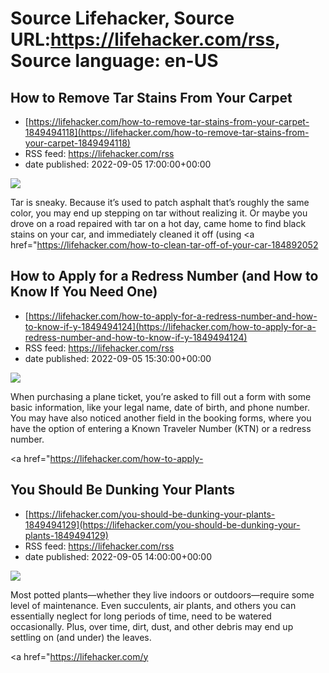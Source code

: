 # Source Lifehacker, Source URL:https://lifehacker.com/rss, Source language: en-US

## How to Remove Tar Stains From Your Carpet
 - [https://lifehacker.com/how-to-remove-tar-stains-from-your-carpet-1849494118](https://lifehacker.com/how-to-remove-tar-stains-from-your-carpet-1849494118)
 - RSS feed: https://lifehacker.com/rss
 - date published: 2022-09-05 17:00:00+00:00

<img src="https://i.kinja-img.com/gawker-media/image/upload/s--KFIM4IzO--/c_fit,fl_progressive,q_80,w_636/8796cde3dd1657d23b2df934ce82573d.jpg" /><p>Tar is sneaky. Because it’s used to patch asphalt that’s roughly the same color, you may end up stepping on tar without realizing it. Or maybe you drove on a road repaired with tar on a hot day, came home to find black stains on your car, and immediately cleaned it off (using <a href="https://lifehacker.com/how-to-clean-tar-off-of-your-car-184892052

## How to Apply for a Redress Number (and How to Know If You Need One)
 - [https://lifehacker.com/how-to-apply-for-a-redress-number-and-how-to-know-if-y-1849494124](https://lifehacker.com/how-to-apply-for-a-redress-number-and-how-to-know-if-y-1849494124)
 - RSS feed: https://lifehacker.com/rss
 - date published: 2022-09-05 15:30:00+00:00

<img src="https://i.kinja-img.com/gawker-media/image/upload/s--vxdOIfR7--/c_fit,fl_progressive,q_80,w_636/c8916a27f1a532a432854890b3065ac7.jpg" /><p>When purchasing a plane ticket, you’re asked to fill out a form with some basic information, like your legal name, date of birth, and phone number. You may have also noticed another field in the booking forms, where you have the option of entering a Known Traveler Number (KTN) or a redress number. </p><p><a href="https://lifehacker.com/how-to-apply-

## You Should Be Dunking Your Plants
 - [https://lifehacker.com/you-should-be-dunking-your-plants-1849494129](https://lifehacker.com/you-should-be-dunking-your-plants-1849494129)
 - RSS feed: https://lifehacker.com/rss
 - date published: 2022-09-05 14:00:00+00:00

<img src="https://i.kinja-img.com/gawker-media/image/upload/s--RLVfhb5M--/c_fit,fl_progressive,q_80,w_636/6287d77a9ce75c0309705d416a751f64.jpg" /><p>Most potted plants—whether they live indoors or outdoors—require some level of maintenance. Even succulents, air plants, and others you can essentially neglect for long periods of time, need to be watered occasionally. Plus, over time, dirt, dust, and other debris may end up settling on (and under) the leaves.</p><p><a href="https://lifehacker.com/y
